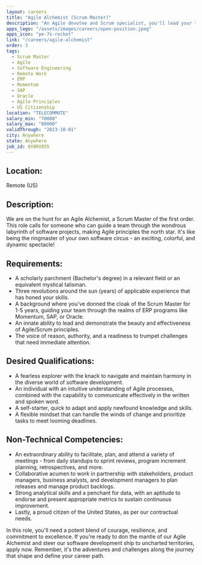 ```yaml
---
layout: careers
title: "Agile Alchemist (Scrum Master)"
description: "An Agile devotee and Scrum specialist, you'll lead your team through the vibrant kaleidoscope of software projects, making them dance to the rhythm of Agile principles. Be the fearless ringmaster in our software circus, all from your own magical realm (home)."
apps_logo: "/assets/images/careers/open-position.jpeg"
apps_icon: "pe-7s-rocket"
link: "/careers/agile-alchemist"
order: 3
tags:
  - Scrum Master
  - Agile
  - Software Engineering
  - Remote Work
  - ERP
  - Momentum
  - SAP
  - Oracle
  - Agile Principles
  - US Citizenship
location: "TELECOMMUTE"
salary_min: "70000"
salary_max: "80000"
validThrough: "2023-10-01"
city: Anywhere
state: Anywhere
job_id: QY8RV855
---
```


## Location:

Remote (US)

## Description:

We are on the hunt for an Agile Alchemist, a Scrum Master of the first order. This role calls for someone who can guide a team through the wondrous labyrinth of software projects, making Agile principles the north star. It's like being the ringmaster of your own software circus - an exciting, colorful, and dynamic spectacle!

## Requirements:

- A scholarly parchment (Bachelor's degree) in a relevant field or an equivalent mystical talisman.
- Three revolutions around the sun (years) of applicable experience that has honed your skills.
- A background where you've donned the cloak of the Scrum Master for 1-5 years, guiding your team through the realms of ERP programs like Momentum, SAP, or Oracle.
- An innate ability to lead and demonstrate the beauty and effectiveness of Agile/Scrum principles.
- The voice of reason, authority, and a readiness to trumpet challenges that need immediate attention.

## Desired Qualifications:

- A fearless explorer with the knack to navigate and maintain harmony in the diverse world of software development.
- An individual with an intuitive understanding of Agile processes, combined with the capability to communicate effectively in the written and spoken word.
- A self-starter, quick to adapt and apply newfound knowledge and skills.
- A flexible mindset that can handle the winds of change and prioritize tasks to meet looming deadlines.

## Non-Technical Competencies:

- An extraordinary ability to facilitate, plan, and attend a variety of meetings - from daily standups to sprint reviews, program increment planning, retrospectives, and more.
- Collaborative acumen to work in partnership with stakeholders, product managers, business analysts, and development managers to plan releases and manage product backlogs.
- Strong analytical skills and a penchant for data, with an aptitude to endorse and present appropriate metrics to sustain continuous improvement.
- Lastly, a proud citizen of the United States, as per our contractual needs.

In this role, you'll need a potent blend of courage, resilience, and commitment to excellence. If you're ready to don the mantle of our Agile Alchemist and steer our software development ship to uncharted territories, apply now. Remember, it's the adventures and challenges along the journey that shape and define your career path.
